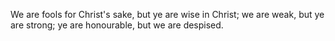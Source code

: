 We are fools for Christ's sake, but ye are wise in Christ; we are weak, but ye are strong; ye are honourable, but we are despised.
